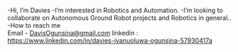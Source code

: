 -Hi, I’m Davies 
-I’m interested in Robotics and Automation.
-I’m looking to collaborate on Autonomous  Ground Robot projects and Robotics in general..
-How to reach me  
     Email - DavisOgunsina@gmail.com
     linkedin : https://www.linkedin.com/in/davies-iyanuoluwa-ogunsina-57930417a
